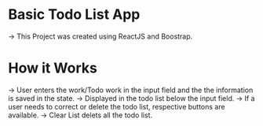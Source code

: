 # Basic Todo List App
-> This Project was created using ReactJS and Boostrap.

# How it Works
-> User enters the work/Todo work in the input field and the the information is saved in the state.
-> Displayed in the todo list below the input field.
-> If a user needs to correct or delete the todo list, respective buttons are available.
-> Clear List delets all the todo list.

